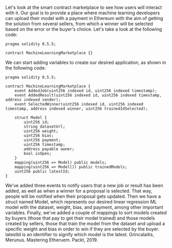 Let's look at the smart contract marketplace to see how users will interact with it. Our goal is to provide a place where machine learning developers can upload their model with a payment in Ethereum with the aim of getting the solution from several sellers, from which a winner will be selected based on the error or the buyer's choice. Let's take a look at the following code:

```
pragma solidity 0.5.5;

contract MachineLearningMarketplace {}
```

We can start adding variables to create our desired application, as shown in the following code:

```
pragma solidity 0.5.5;

contract MachineLearningMarketplace {
    event AddedJob(uint256 indexed id, uint256 indexed timestamp);
    event AddedResult(uint256 indexed id, uint256 indexed timestamp, address indexed sender);
    event SelectedWinner(uint256 indexed id, uint256 indexed timestamp, address indexed winner, uint256 trainedIdSelected);

    struct Model {
        uint256 id;
        string datasetUrl;
        uint256 weight;
        uint256 bias;
        uint256 payment;
        uint256 timestamp;
        address payable owner;
        bool isOpen;
    }
    mapping(uint256 => Model) public models;
    mapping(uint256 => Model[]) public trainedModels;
    uint256 public latestId;
}
```

We've added three events to notify users that a new job or result has been added, as well as when a winner for a proposal is selected. That way, people will be notified when their proposal gets updated. Then we have a struct named Model, which represents our desired linear regression ML model with the dataset, weight, bias, and payment, among other important variables. Finally, we've added a couple of mappings to sort models created by buyers (those that pay to get their model trained) and those models created by sellers, those that train the model from the dataset and upload a specific weight and bias in order to win if they are selected by the buyer. latestId is an identifier to signify which model is the latest.
Grincalaitis, Merunus. Mastering Etheruem. Packt, 2019.
